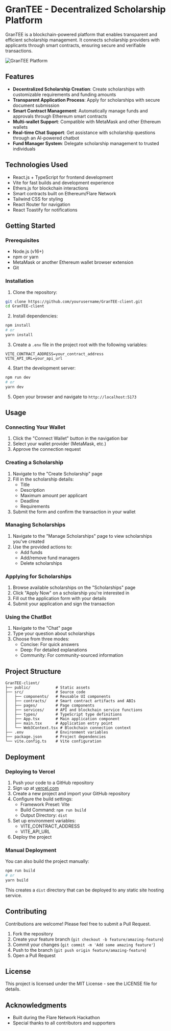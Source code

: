 # GranTEE - Decentralized Scholarship Platform

GranTEE is a blockchain-powered platform that enables transparent and efficient scholarship management. It connects scholarship providers with applicants through smart contracts, ensuring secure and verifiable transactions.

![GranTEE Platform](https://i.imgur.com/placeholder-image.png)

## Features

- **Decentralized Scholarship Creation**: Create scholarships with customizable requirements and funding amounts
- **Transparent Application Process**: Apply for scholarships with secure document submission
- **Smart Contract Management**: Automatically manage funds and approvals through Ethereum smart contracts
- **Multi-wallet Support**: Compatible with MetaMask and other Ethereum wallets
- **Real-time Chat Support**: Get assistance with scholarship questions through an AI-powered chatbot
- **Fund Manager System**: Delegate scholarship management to trusted individuals

## Technologies Used

- React.js + TypeScript for frontend development
- Vite for fast builds and development experience
- Ethers.js for blockchain interactions
- Smart contracts built on Ethereum/Flare Network
- Tailwind CSS for styling
- React Router for navigation
- React Toastify for notifications

## Getting Started

### Prerequisites

- Node.js (v16+)
- npm or yarn
- MetaMask or another Ethereum wallet browser extension
- Git

### Installation

1. Clone the repository:

```bash
git clone https://github.com/yourusername/GranTEE-client.git
cd GranTEE-client
```

2. Install dependencies:

```bash
npm install
# or
yarn install
```

3. Create a `.env` file in the project root with the following variables:

```
VITE_CONTRACT_ADDRESS=your_contract_address
VITE_API_URL=your_api_url
```

4. Start the development server:

```bash
npm run dev
# or
yarn dev
```

5. Open your browser and navigate to `http://localhost:5173`

## Usage

### Connecting Your Wallet

1. Click the "Connect Wallet" button in the navigation bar
2. Select your wallet provider (MetaMask, etc.)
3. Approve the connection request

### Creating a Scholarship

1. Navigate to the "Create Scholarship" page
2. Fill in the scholarship details:
   - Title
   - Description
   - Maximum amount per applicant
   - Deadline
   - Requirements
3. Submit the form and confirm the transaction in your wallet

### Managing Scholarships

1. Navigate to the "Manage Scholarships" page to view scholarships you've created
2. Use the provided actions to:
   - Add funds
   - Add/remove fund managers
   - Delete scholarships

### Applying for Scholarships

1. Browse available scholarships on the "Scholarships" page
2. Click "Apply Now" on a scholarship you're interested in
3. Fill out the application form with your details
4. Submit your application and sign the transaction

### Using the ChatBot

1. Navigate to the "Chat" page
2. Type your question about scholarships
3. Choose from three modes:
   - Concise: For quick answers
   - Deep: For detailed explanations
   - Community: For community-sourced information

## Project Structure

```
GranTEE-client/
├── public/           # Static assets
├── src/              # Source code
│   ├── components/   # Reusable UI components
│   ├── contracts/    # Smart contract artifacts and ABIs
│   ├── pages/        # Page components
│   ├── services/     # API and blockchain service functions
│   ├── types/        # TypeScript type definitions
│   ├── App.tsx       # Main application component
│   ├── main.tsx      # Application entry point
│   └── Web3Context.tsx # Blockchain connection context
├── .env              # Environment variables
├── package.json      # Project dependencies
└── vite.config.ts    # Vite configuration
```

## Deployment

### Deploying to Vercel

1. Push your code to a GitHub repository
2. Sign up at [vercel.com](https://vercel.com)
3. Create a new project and import your GitHub repository
4. Configure the build settings:
   - Framework Preset: Vite
   - Build Command: `npm run build`
   - Output Directory: `dist`
5. Set up environment variables:
   - VITE_CONTRACT_ADDRESS
   - VITE_API_URL
6. Deploy the project

### Manual Deployment

You can also build the project manually:

```bash
npm run build
# or
yarn build
```

This creates a `dist` directory that can be deployed to any static site hosting service.

## Contributing

Contributions are welcome! Please feel free to submit a Pull Request.

1. Fork the repository
2. Create your feature branch (`git checkout -b feature/amazing-feature`)
3. Commit your changes (`git commit -m 'Add some amazing feature'`)
4. Push to the branch (`git push origin feature/amazing-feature`)
5. Open a Pull Request

## License

This project is licensed under the MIT License - see the LICENSE file for details.

## Acknowledgments

- Built during the Flare Network Hackathon
- Special thanks to all contributors and supporters

